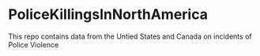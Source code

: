 # PoliceKillingsInNorthAmerica
This repo contains data from the Untied States and Canada on incidents of Police Violence

